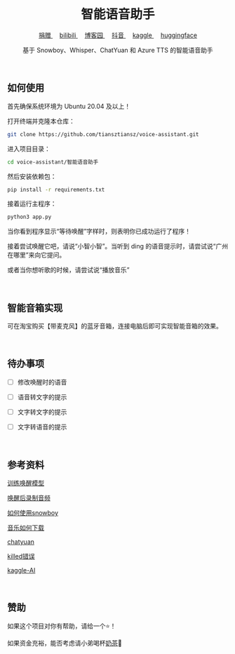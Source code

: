 <!-- 标题 -->
<h1 align="center">智能语音助手</h1>

<!-- 图标 -->
<p align="center">
  <a href="https://www.cnblogs.com/tiansz/p/17318568.html">
    捐赠
  </a>&nbsp; &nbsp; 
  <a href="https://space.bilibili.com/28606893?spm_id_from=333.1007.0.0">
    bilibili
  </a>&nbsp; &nbsp; 
  <a href="https://www.cnblogs.com/tiansz/">
    博客园
  </a>&nbsp; &nbsp;
  <a href="https://www.douyin.com/user/MS4wLjABAAAAqkpp6UyrANDXFStAMWuRPp7FU4zHfyq0_OYPoC75_qQ">
    抖音
  </a>&nbsp; &nbsp;
  <a href="https://www.kaggle.com/tiansztianszs">
    kaggle
  </a>&nbsp; &nbsp;
  <a href="https://huggingface.co/tiansz">
    huggingface
  </a>
</p>

<!-- 项目介绍 -->
<p align="center">基于 Snowboy、Whisper、ChatYuan 和 Azure TTS 的智能语音助手</p>



<br>

<!-- 项目使用说明 -->
## 如何使用
首先确保系统环境为 Ubuntu 20.04 及以上！

打开终端并克隆本仓库：
```bash
git clone https://github.com/tiansztiansz/voice-assistant.git
```
进入项目目录：
```bash
cd voice-assistant/智能语音助手
```
然后安装依赖包：
```bash
pip install -r requirements.txt
```
接着运行主程序：
```bash
python3 app.py
```

当你看到程序显示“等待唤醒”字样时，则表明你已成功运行了程序！

接着尝试唤醒它吧，请说“小智小智”。当听到 ding 的语音提示时，请尝试说“广州在哪里”来向它提问。

或者当你想听歌的时候，请尝试说“播放音乐”

<br>


## 智能音箱实现
可在淘宝购买【带麦克风】的蓝牙音箱，连接电脑后即可实现智能音箱的效果。



<br>

<!-- 待办事项 -->
## 待办事项
- [ ]  修改唤醒时的语音
- [ ]  语音转文字的提示
- [ ]  文字转文字的提示
- [ ]  文字转语音的提示


<br>


<!-- 参考资料 -->
## 参考资料
[训练唤醒模型](https://snowboy.hahack.com/)

[唤醒后录制音频](https://www.passerma.com/article/54/#2.%E6%A0%91%E8%8E%93%E6%B4%BE%E5%BD%95%E5%88%B6%E5%A3%B0%E9%9F%B3%E4%B8%8A%E4%BC%A0%E7%99%BE%E5%BA%A6)

[如何使用snowboy](https://www.bilibili.com/video/BV1pr4y1U7cE/?spm_id_from=333.1007.top_right_bar_window_default_collection.content.click&vd_source=06eafedcfca50f6eabb7b3d6b61ecfe3)

[音乐如何下载](https://link.hhtjim.com/)


[chatyuan](https://github.com/clue-ai/ChatYuan)

[killed错误](https://www.cnblogs.com/tiansz/p/17134831.html)

[kaggle-AI](https://github.com/tiansztiansz/kaggle-AI)

<br>

<!-- 赞助 -->
## 赞助

如果这个项目对你有帮助，请给一个⭐️！

如果资金充裕，能否考虑请小弟喝杯[奶茶](https://www.cnblogs.com/tiansz/p/17318568.html)🧋


